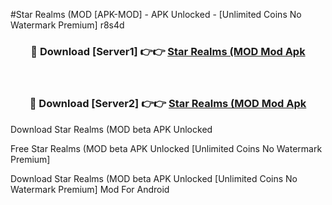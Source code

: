 #Star Realms (MOD [APK-MOD] - APK Unlocked - [Unlimited Coins No Watermark Premium] r8s4d



<div align="center">

<h3>🔴 Download [Server1] 👉👉 <a href="https://momento.my/?title=Star_Realms_(MOD">Star Realms (MOD Mod Apk</a></h3><br>

<h3>🔴 Download [Server2] 👉👉 <a href="https://momento.my/?title=Star_Realms_(MOD">Star Realms (MOD Mod Apk</a></h3>
</div>



Download Star Realms (MOD beta APK Unlocked

Free Star Realms (MOD beta APK Unlocked [Unlimited Coins No Watermark Premium]

Download Star Realms (MOD beta APK Unlocked [Unlimited Coins No Watermark Premium] Mod For Android
